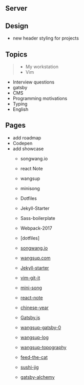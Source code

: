 ## Server

## Design
* new header styling for projects

## Topics
> * My workstation
> * Vim
* Interview questions
* gatsby
* CMS
* Programming motivations
* Typing
* English


## Pages
* add roadmap
* Codepen
* add showcase
  * songwang.io
  * react Note
  * wangsup
  * minisong
  * Dotfiles
  * Jekyll-Starter
  * Sass-boilerplate
  * Webpack-2017


  * [dotfiles]
  * [songwang.io](songwang.io)
  * [wangsup.com](https://wangsup.netlify.com)
  * [Jekyll-starter](https://github.com/budparr/jekyll-starter)
  * [vim-git-it](https://github.com/wangsongiam/vim-git-it)
  * [mini-song](http://minisong.life/)
  * [react-note](https://github.com/wangsongiam/react-note)
  * [chinese-year](https://github.com/wangsongiam/chinese-year)
  * [Gatsby.js](https://github.com/gatsbyjs/gatsby)
  * [wangsup-gatsby-0](https://github.com/wangsongiam/gatsby-blog)
  * [wangsup-log](https://wangsup-log.netlify.com/)
  * [wangsup-topography](https://wangsup-archive.netlify.com/)
  * [feed-the-cat](https://github.com/wangsongiam/feed-the-cat)
  * [sushi-jig](https://github.com/wangsongiam/sushiJig)
  * [gatsby-alchemy](https://alchemy.netlify.com/)
